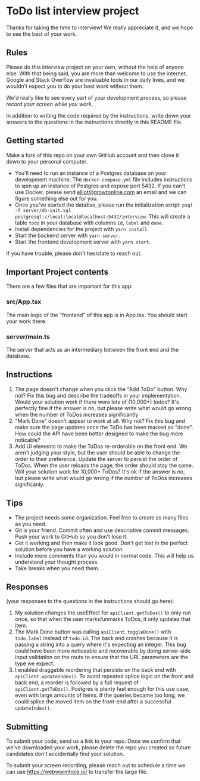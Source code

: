 # ToDo list interview project

Thanks for taking the time to interview! We really appreciate it, and we hope to see the best of your work.

## Rules

Please do this interview project on your own, without the help of anyone else.
With that being said, you are more than welcome to use the internet.
Google and Stack Overflow are invaluable tools in our daily lives, and we wouldn't expect you to do your best work without them.

We'd really like to see every part of your development process, so please _record your screen while you work_.

In addition to writing the code required by the instructions, write down your answers to the questions in the instructions directly in this README file.

## Getting started

Make a fork of this repo on your own GitHub account and then clone it down to your personal computer.

- You'll need to run an instance of a Postgres database on your development machine.
  The `docker-compose.yml` file includes instructions to spin up an instance of Postgres and expose port 5432.
  If you can't use Docker, please send elliot@growtopline.com an email and we can figure something else out for you.
- Once you've started the databse, please run the initialization script:
  `psql -f server/db-init.sql postgresql://local:local@localhost:5432/interview`.
  This will create a table `todo` in your database with columns `id`, `label` and `done`.
- Install dependencies for the project with `yarn install`.
- Start the backend server with `yarn server`.
- Start the frontend development server with `yarn start`.

If you have trouble, please don't hesistate to reach out.

## Important Project contents

There are a few files that are important for this app:

### src/App.tsx

The main logic of the "frontend" of this app is in App.tsx. You should start your work there.

### server/main.ts

The server that acts as an intermediary between the front end and the database.

## Instructions

1. The page doesn't change when you click the "Add ToDo" button. Why not?
   Fix this bug and describe the tradeoffs in your implementation. Would your solution work if there were lots of (10,000+) todos?
   It's perfectly fine if the answer is no, but please write what would go wrong when the number of ToDos increases significantly
2. "Mark Done" doesn't appear to work at all. Why not?
   Fix this bug and make sure the page updates once the ToDo has been marked as "done".
   How could the API have been better designed to make the bug more noticable?
3. Add UI elements to make the ToDos re-orderable on the front end.
   We aren't judging your style, but the user should be able to change the order to their preference.
   Update the server to persist the order of ToDos. When the user reloads the page, the order should stay the same. Will your solution work for 10,000+ ToDos? It's ok if the answer is no, but please write what would go wrong if the number of ToDos increases significanly.

## Tips

- The project needs some organization. Feel free to create as many files as you need.
- Git is your friend. Commit often and use descriptive commit messages. Push your work to GitHub so you don't lose it.
- Get it working and then make it look good. Don't get lost in the perfect solution before you have a working solution.
- Include more comments than you would in normal code. This will help us understand your thought process.
- Take breaks when you need them.

## Responses

(your responses to the questions in the instructions should go here):

1. My solution changes the useEffect for `apiClient.getToDos()` to only run once, so that when the user marks/unmarks ToDos, it only updates that item.  
2. The Mark Done button was calling `apiClient.toggleDone()` with `todo.label` instead of `todo.id`.  The back end crashes because it is passing a string into a query where it's expecting an integer.  This bug could have been more noticeable and recoverable by doing server-side input validation on the route to ensure that the URL parameters are the type we expect.
3. I enabled draggable reordering that persists on the back end with `apiClient.updateIndex()`.  To avoid repeated splice logic on the front and back end, a reorder is followed by a full request of `apiClient.getToDos()`.  Postgres is plenty fast enough for this use case, even with large amounts of items.  If the queries became too long, we could splice the moved item on the front-end after a successful `updateIndex()`.

## Submitting

To submit your code, send us a link to your repo.
Once we confirm that we've downloaded your work, please delete the repo you created so future candidates don't accidentally find your solution.

To submit your screen recording, please reach out to schedule a time we can use https://webwormhole.io/ to transfer the large file.
